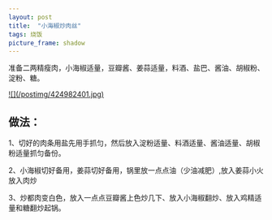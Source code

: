 ```yaml
---
layout: post
title:  "小海椒炒肉丝"
tags: 烧饭
picture_frame: shadow  
---
```

准备二两精瘦肉，小海椒适量，豆瓣酱、姜蒜适量，料酒、盐巴、酱油、胡椒粉、淀粉、糖。
<p></p>
<a href="/2019/12/03/jianwei.html">
![](/postimg/424982401.jpg)
</a>
<!--more-->


## 做法：

1、切好的肉条用盐先用手抓匀，然后放入淀粉适量、料酒适量、酱油适量、胡椒粉适量抓匀备份。

2、小海椒切好备用，姜蒜切好备用，锅里放一点点油（少油减肥）,放入姜蒜小火放入肉炒

3、炒都肉变白色，放入一点点豆瓣酱上色炒几下、放入小海椒翻炒、放入鸡精适量和糖翻炒起锅。


